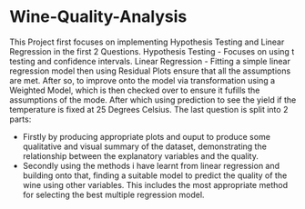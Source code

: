 # Wine-Quality-Analysis
This Project first focuses on implementing Hypothesis Testing and Linear Regression in the first 2 Questions. 
Hypothesis Testing - Focuses on using t testing and confidence intervals.
Linear Regression - Fitting a simple linear regression model then using Residual Plots ensure that all the assumptions are met. After so, to improve onto the model via transformation using a Weighted Model, which is then checked over to ensure it fufills the assumptions of the mode. After which using prediction to see the yield if the temperature is fixed at 25 Degrees Celsius.
The last question is split into 2 parts:
- Firstly by producing appropriate plots and ouput to produce some qualitative and visual summary of the dataset, demonstrating the relationship between the explanatory variables and the quality.
- Secondly using the methods i have learnt from linear regression and building onto that, finding a suitable model to predict the quality of the wine using other variables. This includes the most appropriate method for selecting the best multiple regression model.
